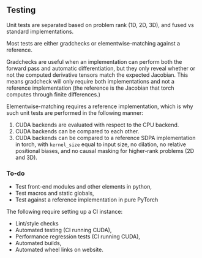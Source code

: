 ## Testing

Unit tests are separated based on problem rank (1D, 2D, 3D), and fused vs standard implementations.

Most tests are either gradchecks or elementwise-matching against a reference.

Gradchecks are useful when an implementation can perform both the forward pass and automatic differentiation, but they only
reveal whether or not the computed derivative tensors match the expected Jacobian. This means gradcheck will only require
both implementations and not a reference implementation (the reference is the Jacobian that torch computes through finite
differences.)

Elementwise-matching requires a reference implementation, which is why such unit tests are performed in the following manner:

1. CUDA backends are evaluated with respect to the CPU backend.
2. CUDA backends can be compared to each other.
3. CUDA backends can be compared to a reference SDPA implementation in torch, with `kernel_size` equal to input size, no
   dilation, no relative positional biases, and no causal masking for higher-rank problems (2D and 3D).

### To-do

* Test front-end modules and other elements in python,
* Test macros and static globals,
* Test against a reference implementation in pure PyTorch

The following require setting up a CI instance:
* Lint/style checks
* Automated testing (CI running CUDA),
* Performance regression tests (CI running CUDA),
* Automated builds,
* Automated wheel links on website.
